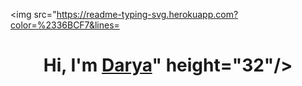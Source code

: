  <img src="https://readme-typing-svg.herokuapp.com?color=%2336BCF7&lines=<h1 align="center">Hi, I'm <a href="https://daryapleshko.ru/" target="_blank">Darya</a>" height="32"/></h1>

